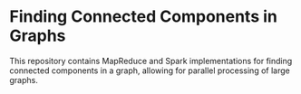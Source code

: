 # Finding Connected Components in Graphs
This repository contains MapReduce and Spark implementations for finding connected components in a graph, allowing for parallel processing of large graphs.
